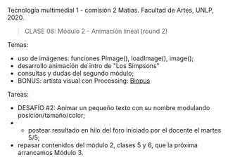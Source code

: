Tecnología multimedial 1 - comisión 2 Matias. Facultad de Artes, UNLP, 2020.

> CLASE 06: Módulo 2 - Animación lineal (round 2)

Temas:

- uso de imágenes: funciones PImage(), loadImage(), image();
- desarrollo animación de intro de "Los Simpsons"
- consultas y dudas del segundo módulo;
- BONUS: artista visual con Processing: [Biopus](http://www.estudiobiopus.com.ar)


Tareas:
- DESAFÍO #2: Animar un pequeño texto con su nombre modulando posición/tamaño/color;
- - postear resultado en hilo del foro iniciado por el docente el martes 5/5;
- repasar contenidos del módulo 2, clases 5 y 6, que la próxima arrancamos Módulo 3.
